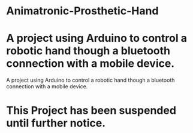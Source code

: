 Animatronic-Prosthetic-Hand
===========================

A project using Arduino to control a robotic hand though a bluetooth connection with a mobile device.
=======
A project using Arduino to control a robotic hand though a bluetooth connection with a mobile device.

This Project has been suspended until further notice.
===